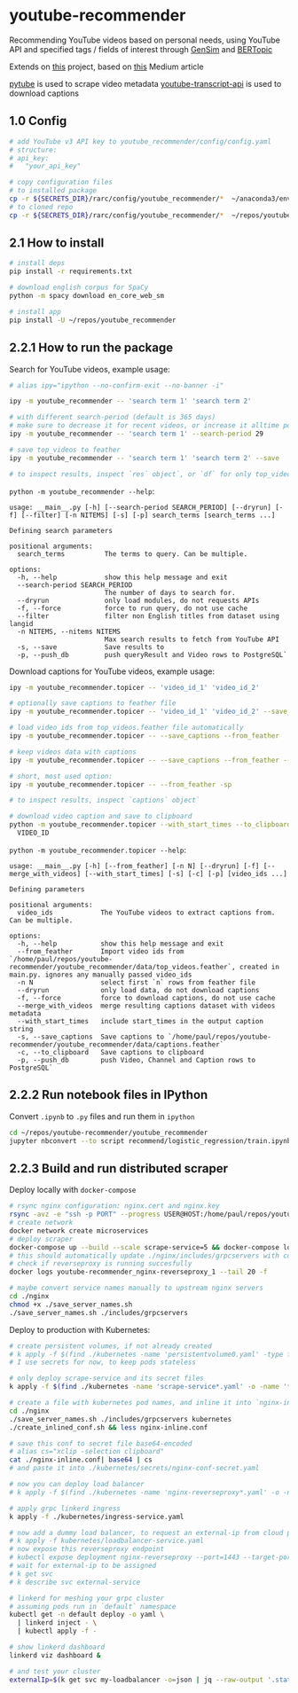 # youtube-recommender

Recommending YouTube videos based on personal needs, using YouTube API and specified tags / fields of interest through [GenSim](https://radimrehurek.com/gensim/) and [BERTopic](https://github.com/MaartenGr/BERTopic)

Extends on [this](https://github.com/chris-lovejoy/YouTube-video-finder) project, based on [this](https://towardsdatascience.com/i-created-my-own-youtube-algorithm-to-stop-me-wasting-time-afd170f4ca3a) Medium article

[pytube](https://github.com/pytube/pytube) is used to scrape video metadata
[youtube-transcript-api](https://github.com/jdepoix/youtube-transcript-api) is used to download captions

## 1.0 Config

```bash
# add YouTube v3 API key to youtube_recommender/config/config.yaml
# structure:
# api_key:
#   "your_api_key"

# copy configuration files
# to installed package
cp -r ${SECRETS_DIR}/rarc/config/youtube_recommender/*  ~/anaconda3/envs/py39/lib/python3.9/site-packages/youtube_recommender/config
# to cloned repo
cp -r ${SECRETS_DIR}/rarc/config/youtube_recommender/*  ~/repos/youtube-recommender/youtube_recommender/config
```

## 2.1 How to install

```bash
# install deps
pip install -r requirements.txt

# download english corpus for SpaCy
python -m spacy download en_core_web_sm

# install app
pip install -U ~/repos/youtube_recommender
```

## 2.2.1 How to run the package

Search for YouTube videos, example usage:

```bash
# alias ipy="ipython --no-confirm-exit --no-banner -i"

ipy -m youtube_recommender -- 'search term 1' 'search term 2'

# with different search-period (default is 365 days)
# make sure to decrease it for recent videos, or increase it alltime popular videos
ipy -m youtube_recommender -- 'search term 1' --search-period 29

# save top_videos to feather
ipy -m youtube_recommender -- 'search term 1' 'search term 2' --save

# to inspect results, inspect `res` object`, or `df` for only top_videos
```

`python -m youtube_recommender --help`:

```
usage: __main__.py [-h] [--search-period SEARCH_PERIOD] [--dryrun] [-f] [--filter] [-n NITEMS] [-s] [-p] search_terms [search_terms ...]

Defining search parameters

positional arguments:
  search_terms          The terms to query. Can be multiple.

options:
  -h, --help            show this help message and exit
  --search-period SEARCH_PERIOD
                        The number of days to search for.
  --dryrun              only load modules, do not requests APIs
  -f, --force           force to run query, do not use cache
  --filter              filter non English titles from dataset using langid
  -n NITEMS, --nitems NITEMS
                        Max search results to fetch from YouTube API
  -s, --save            Save results to
  -p, --push_db         push queryResult and Video rows to PostgreSQL`
```

Download captions for YouTube videos, example usage:

```bash
ipy -m youtube_recommender.topicer -- 'video_id_1' 'video_id_2'

# optionally save captions to feather file
ipy -m youtube_recommender.topicer -- 'video_id_1' 'video_id_2' --save_captions

# load video_ids from top_videos.feather file automatically
ipy -m youtube_recommender.topicer -- --save_captions --from_feather

# keep videos data with captions
ipy -m youtube_recommender.topicer -- --save_captions --from_feather --merge_with_videos

# short, most used option:
ipy -m youtube_recommender.topicer -- --from_feather -sp

# to inspect results, inspect `captions` object`

# download video caption and save to clipboard
python -m youtube_recommender.topicer --with_start_times --to_clipboard \
  VIDEO_ID
```

`python -m youtube_recommender.topicer --help`:

```
usage: __main__.py [-h] [--from_feather] [-n N] [--dryrun] [-f] [--merge_with_videos] [--with_start_times] [-s] [-c] [-p] [video_ids ...]

Defining parameters

positional arguments:
  video_ids            The YouTube videos to extract captions from. Can be multiple.

options:
  -h, --help           show this help message and exit
  --from_feather       Import video ids from `/home/paul/repos/youtube-recommender/youtube_recommender/data/top_videos.feather`, created in main.py. ignores any manually passed video_ids
  -n N                 select first `n` rows from feather file
  --dryrun             only load data, do not download captions
  -f, --force          force to download captions, do not use cache
  --merge_with_videos  merge resulting captions dataset with videos metadata
  --with_start_times   include start_times in the output caption string
  -s, --save_captions  Save captions to `/home/paul/repos/youtube-recommender/youtube_recommender/data/captions.feather`
  -c, --to_clipboard   Save captions to clipboard
  -p, --push_db        push Video, Channel and Caption rows to PostgreSQL`
```

## 2.2.2 Run notebook files in IPython

Convert `.ipynb` to `.py` files and run them in `ipython`

```bash
cd ~/repos/youtube-recommender/youtube_recommender
jupyter nbconvert --to script recommend/logistic_regression/train.ipynb && ipy recommend/logistic_regression/train.py
```

## 2.2.3 Build and run distributed scraper

Deploy locally with `docker-compose`

```bash
# rsync nginx configuration: nginx.cert and nginx.key
rsync -avz -e "ssh -p PORT" --progress USER@HOST:/home/paul/repos/youtube-recommender/cert ~/repos/youtube-recommender
# create network
docker network create microservices
# deploy scraper
docker-compose up --build --scale scrape-service=5 && docker-compose logs -f
# this should automatically update ./nginx/includes/grpcservers with compose services names
# check if reverseproxy is running succesfully
docker logs youtube-recommender_nginx-reverseproxy_1 --tail 20 -f

# maybe convert service names manually to upstream nginx servers
cd ./nginx
chmod +x ./save_server_names.sh
./save_server_names.sh ./includes/grpcservers
```

Deploy to production with Kubernetes:

```bash
# create persistent volumes, if not already created
# k apply -f $(find ./kubernetes -name 'persistentvolume0.yaml' -type f | tr '\n' ',' | sed 's/,$//')
# I use secrets for now, to keep pods stateless

# only deploy scrape-service and its secret files
k apply -f $(find ./kubernetes -name 'scrape-service*.yaml' -o -name '*secret.yaml' -type f | tr '\n' ',' | sed 's/,$//')

# create a file with kubernetes pod names, and inline it into `nginx-inline.conf`
cd ./nginx
./save_server_names.sh ./includes/grpcservers kubernetes
./create_inlined_conf.sh && less nginx-inline.conf

# save this conf to secret file base64-encoded
# alias cs="xclip -selection clipboard"
cat ./nginx-inline.conf| base64 | cs
# and paste it into ./kubernetes/secrets/nginx-conf-secret.yaml

# now you can deploy load balancer
# k apply -f $(find ./kubernetes -name 'nginx-reverseproxy*.yaml' -o -name '*secret.yaml' -type f | tr '\n' ',' | sed 's/,$//')

# apply grpc linkerd ingress
k apply -f ./kubernetes/ingress-service.yaml

# now add a dummy load balancer, to request an external-ip from cloud provider
# k apply -f kubernetes/loadbalancer-service.yaml
# now expose this reverseproxy endpoint
# kubectl expose deployment nginx-reverseproxy --port=1443 --target-port=1443 --name=external-service --type=NodePort
# wait for external-ip to be assigned
# k get svc
# k describe svc external-service

# linkerd for meshing your grpc cluster
# assuming pods run in `default` namespace
kubectl get -n default deploy -o yaml \
  | linkerd inject - \
  | kubectl apply -f -

# show linkerd dashboard
linkerd viz dashboard &

# and test your cluster
externalIp=$(k get svc my-loadbalancer -o=json | jq --raw-output '.status.loadBalancer.ingress[0].ip')

```
